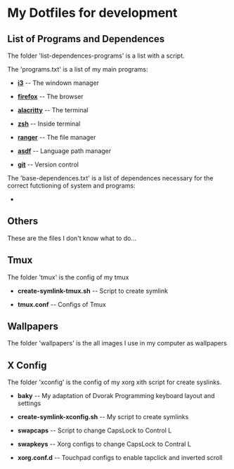 # My Dotfiles for development

## List of Programs and Dependences

The folder 'list-dependences-programs' is a list with a script.

The 'programs.txt' is a list of my main programs:

- **[i3](https://i3wm.org/)** -- The windown manager 

- **[firefox](https://www.mozilla.org/en-US/firefox/new/)** --  The browser

- **[alacritty](https://github.com/alacritty/alacritty)** -- The terminal

- **[zsh](https://ohmyz.sh/)** -- Inside terminal

- **[ranger](https://github.com/ranger/ranger)** -- The file manager

- **[asdf](https://asdf-vm.com/)** -- Language path manager
	
- **[git](https://git-scm.com/)** -- Version control

The 'base-dependences.txt' is a list of dependences necessary for the correct futctioning of system and programs:

- 

## Others

These are the files I don't know what to do...

## Tmux

The folder 'tmux' is the config of my tmux

- **create-symlink-tmux.sh** -- Script to create symlink

- **tmux.conf** -- Configs of Tmux

## Wallpapers

The folder 'wallpapers' is the all images I use in my computer as wallpapers

## X Config

The folder 'xconfig' is the config of my xorg xith script for create syslinks.

- **baky** -- My adaptation of Dvorak Programming keyboard layout and settings

- **create-symlink-xconfig.sh** -- My script to create symlinks

- **swapcaps** -- Script to change CapsLock to Control L

- **swapkeys** -- Xorg configs to change CapsLock to Contral L

- **xorg.conf.d** -- Touchpad configs to enable tapclick and inverted scroll
